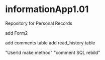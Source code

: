 # informationApp1.01
Repository for Personal Records

add Form2

add comments table
add read_history table 

"UserId make method"
"comment SQL rebild"

